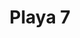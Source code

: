 ---
title: Playa 7
date: 
draft: false

# descripcion
description : Aros en caracol y resina. Anzuelo en plata 925.

materials: Plata 925

color: 

dimensions: Diámetro 2,80 cm. Largo total 4,20 cm

code: 01-01-0742

type: "Aros"

categories: []

price: $3.010,00

price_eftvo: $2.555,00

# Images
# first image will be shown in the product page
images:
  # - image: "images/path_to_image"
  # La ubicacion de las imagenes es imagenes/Aros/Aros.Colgantes/01-01-0742-playa-7
  - image: "./images/aros/colgantes/01-01-0742-playa-7_a.jpg"
  - image: "./images/aros/colgantes/01-01-0742-playa-7_b.jpg"
---